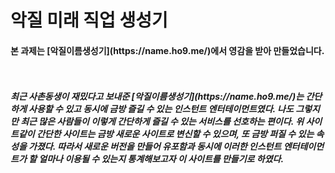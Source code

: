 <h1>악질 미래 직업 생성기</h1>
<h4>본 과제는 [악질이름생성기](https://name.ho9.me/)에서 영감을 받아 만들었습니다.<h5>
<br>
<br>
최근 사촌동생이 재밌다고 보내준 [악질이름생성기](https://name.ho9.me/)는 간단하게 사용할 수 있고 동시에 금방 즐길 수 있는 인스턴트 엔터테이먼트였다. 나도 그렇지만 최근 많은 사람들이 이렇게 
간단하게 즐길 수 있는 서비스를 선호하는 편이다. 위 사이트같이 간단한 사이트는 금방 새로운 사이트로 변신할 수 있으며, 또 금방 퍼질 수 있는 속성을 가졌다. 따라서 새로운 버전을 만들어 유포함과 동시에 이러한 인스턴트 엔터테이먼트가 할 얼마나 이용될 수 있는지 통계해보고자 이 사이트를 만들기로 하였다.